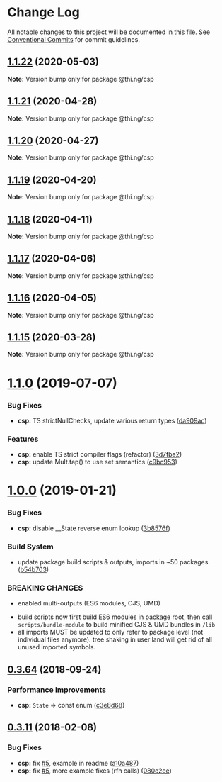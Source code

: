# Change Log

All notable changes to this project will be documented in this file.
See [Conventional Commits](https://conventionalcommits.org) for commit guidelines.

## [1.1.22](https://github.com/thi-ng/umbrella/compare/@thi.ng/csp@1.1.21...@thi.ng/csp@1.1.22) (2020-05-03)

**Note:** Version bump only for package @thi.ng/csp





## [1.1.21](https://github.com/thi-ng/umbrella/compare/@thi.ng/csp@1.1.20...@thi.ng/csp@1.1.21) (2020-04-28)

**Note:** Version bump only for package @thi.ng/csp





## [1.1.20](https://github.com/thi-ng/umbrella/compare/@thi.ng/csp@1.1.19...@thi.ng/csp@1.1.20) (2020-04-27)

**Note:** Version bump only for package @thi.ng/csp





## [1.1.19](https://github.com/thi-ng/umbrella/compare/@thi.ng/csp@1.1.18...@thi.ng/csp@1.1.19) (2020-04-20)

**Note:** Version bump only for package @thi.ng/csp





## [1.1.18](https://github.com/thi-ng/umbrella/compare/@thi.ng/csp@1.1.17...@thi.ng/csp@1.1.18) (2020-04-11)

**Note:** Version bump only for package @thi.ng/csp





## [1.1.17](https://github.com/thi-ng/umbrella/compare/@thi.ng/csp@1.1.16...@thi.ng/csp@1.1.17) (2020-04-06)

**Note:** Version bump only for package @thi.ng/csp





## [1.1.16](https://github.com/thi-ng/umbrella/compare/@thi.ng/csp@1.1.15...@thi.ng/csp@1.1.16) (2020-04-05)

**Note:** Version bump only for package @thi.ng/csp





## [1.1.15](https://github.com/thi-ng/umbrella/compare/@thi.ng/csp@1.1.14...@thi.ng/csp@1.1.15) (2020-03-28)

**Note:** Version bump only for package @thi.ng/csp





# [1.1.0](https://github.com/thi-ng/umbrella/compare/@thi.ng/csp@1.0.19...@thi.ng/csp@1.1.0) (2019-07-07)

### Bug Fixes

* **csp:** TS strictNullChecks, update various return types ([da909ac](https://github.com/thi-ng/umbrella/commit/da909ac))

### Features

* **csp:** enable TS strict compiler flags (refactor) ([3d7fba2](https://github.com/thi-ng/umbrella/commit/3d7fba2))
* **csp:** update Mult.tap() to use set semantics ([c9bc953](https://github.com/thi-ng/umbrella/commit/c9bc953))

# [1.0.0](https://github.com/thi-ng/umbrella/compare/@thi.ng/csp@0.3.79...@thi.ng/csp@1.0.0) (2019-01-21)

### Bug Fixes

* **csp:** disable __State reverse enum lookup ([3b8576f](https://github.com/thi-ng/umbrella/commit/3b8576f))

### Build System

* update package build scripts & outputs, imports in ~50 packages ([b54b703](https://github.com/thi-ng/umbrella/commit/b54b703))

### BREAKING CHANGES

* enabled multi-outputs (ES6 modules, CJS, UMD)

- build scripts now first build ES6 modules in package root, then call
  `scripts/bundle-module` to build minified CJS & UMD bundles in `/lib`
- all imports MUST be updated to only refer to package level
  (not individual files anymore). tree shaking in user land will get rid of
  all unused imported symbols.

<a name="0.3.64"></a>
## [0.3.64](https://github.com/thi-ng/umbrella/compare/@thi.ng/csp@0.3.63...@thi.ng/csp@0.3.64) (2018-09-24)

### Performance Improvements

* **csp:** `State` => const enum ([c3e8d68](https://github.com/thi-ng/umbrella/commit/c3e8d68))

<a name="0.3.11"></a>
## [0.3.11](https://github.com/thi-ng/umbrella/compare/@thi.ng/csp@0.3.10...@thi.ng/csp@0.3.11) (2018-02-08)

### Bug Fixes

* **csp:** fix [#5](https://github.com/thi-ng/umbrella/issues/5), example in readme ([a10a487](https://github.com/thi-ng/umbrella/commit/a10a487))
* **csp:** fix [#5](https://github.com/thi-ng/umbrella/issues/5), more example fixes (rfn calls) ([080c2ee](https://github.com/thi-ng/umbrella/commit/080c2ee))

